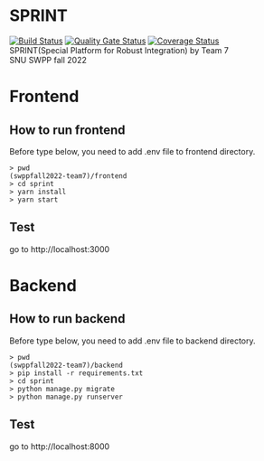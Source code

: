 # SPRINT
[![Build Status](https://app.travis-ci.com/swsnu/swppfall2022-team7.svg?branch=main)](https://app.travis-ci.com/swsnu/swppfall2022-team7)
[![Quality Gate Status](https://sonarcloud.io/api/project_badges/measure?project=swsnu_swppfall2022-team7&metric=alert_status)](https://sonarcloud.io/dashboard?id=swsnu_swppfall2022-team7)
[![Coverage Status](https://coveralls.io/repos/github/swsnu/swpp2021-team7/badge.svg?branch=main)](https://coveralls.io/github/swsnu/swpp2021-team7?branch=main)
<br>
SPRINT(Special Platform for Robust Integration) by Team 7
<br>
SNU SWPP fall 2022

# Frontend

## How to run frontend

Before type below, you need to add .env file to frontend directory.
<pre><code>> pwd
(swppfall2022-team7)/frontend
> cd sprint
> yarn install
> yarn start</code></pre>

## Test

go to http://localhost:3000

# Backend

## How to run backend

Before type below, you need to add .env file to backend directory.
<pre><code>> pwd
(swppfall2022-team7)/backend
> pip install -r requirements.txt
> cd sprint
> python manage.py migrate
> python manage.py runserver</code></pre>

## Test

go to http://localhost:8000